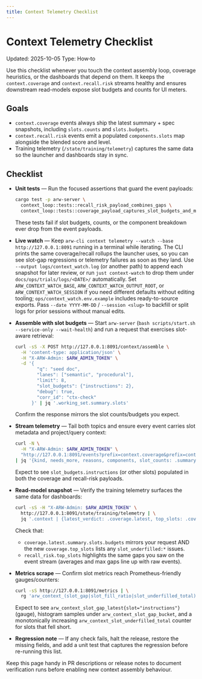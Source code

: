 ```yaml
---
title: Context Telemetry Checklist
---
```


# Context Telemetry Checklist
Updated: 2025-10-05
Type: How‑to

Use this checklist whenever you touch the context assembly loop, coverage heuristics, or the dashboards that depend on them. It keeps the `context.coverage` and `context.recall.risk` streams healthy and ensures downstream read-models expose slot budgets and counts for UI meters.

## Goals
- `context.coverage` events always ship the latest summary + spec snapshots, including `slots.counts` and `slots.budgets`.
- `context.recall.risk` events emit a populated `components.slots` map alongside the blended score and level.
- Training telemetry (`/state/training/telemetry`) captures the same data so the launcher and dashboards stay in sync.

## Checklist

- **Unit tests** — Run the focused assertions that guard the event payloads:
  ```bash
  cargo test -p arw-server \
    context_loop::tests::recall_risk_payload_combines_gaps \
    context_loop::tests::coverage_payload_captures_slot_budgets_and_metadata
  ```
  These tests fail if slot budgets, counts, or the component breakdown ever drop from the event payloads.
- **Live watch** — Keep `arw-cli context telemetry --watch --base http://127.0.0.1:8091` running in a terminal while iterating. The CLI prints the same coverage/recall rollups the launcher uses, so you can see slot-gap regressions or telemetry failures as soon as they land. Use `--output logs/context_watch.log` (or another path) to append each snapshot for later review, or run `just context-watch` to drop them under `docs/ops/trials/logs/<DATE>/` automatically. Set `ARW_CONTEXT_WATCH_BASE`, `ARW_CONTEXT_WATCH_OUTPUT_ROOT`, or `ARW_CONTEXT_WATCH_SESSION` if you need different defaults without editing tooling; `ops/context_watch.env.example` includes ready-to-source exports. Pass `--date YYYY-MM-DD` / `--session <slug>` to backfill or split logs for prior sessions without manual edits.

- **Assemble with slot budgets** — Start `arw-server` (`bash scripts/start.sh --service-only --wait-health`) and run a request that exercises slot-aware retrieval:
  ```bash
  curl -sS -X POST http://127.0.0.1:8091/context/assemble \
    -H 'content-type: application/json' \
    -H "X-ARW-Admin: $ARW_ADMIN_TOKEN" \
    -d '{
          "q": "seed doc",
          "lanes": ["semantic", "procedural"],
          "limit": 8,
          "slot_budgets": {"instructions": 2},
          "debug": true,
          "corr_id": "ctx-check"
        }' | jq '.working_set.summary.slots'
  ```
  Confirm the response mirrors the slot counts/budgets you expect.

- **Stream telemetry** — Tail both topics and ensure every event carries slot metadata and project/query context:
  ```bash
  curl -N \
    -H "X-ARW-Admin: $ARW_ADMIN_TOKEN" \
    "http://127.0.0.1:8091/events?prefix=context.coverage&prefix=context.recall.risk&replay=3" \
  | jq '{kind, needs_more, reasons, components, slot_counts: .summary.slots.counts, slot_budgets: .summary.slots.budgets}'
  ```
  Expect to see `slot_budgets.instructions` (or other slots) populated in both the coverage and recall-risk payloads.

- **Read-model snapshot** — Verify the training telemetry surfaces the same data for dashboards:
  ```bash
  curl -sS -H "X-ARW-Admin: $ARW_ADMIN_TOKEN" \
    http://127.0.0.1:8091/state/training/telemetry | \
    jq '.context | {latest_verdict: .coverage.latest, top_slots: .coverage.top_slots, recall_rollup: .recall_risk}'
  ```
  Check that:
  - `coverage.latest.summary.slots.budgets` mirrors your request AND the new `coverage.top_slots` lists any `slot_underfilled:*` issues.
  - `recall_risk.top_slots` highlights the same gaps you saw on the event stream (averages and max gaps line up with raw events).

- **Metrics scrape** — Confirm slot metrics reach Prometheus-friendly gauges/counters:
  ```bash
  curl -sS http://127.0.0.1:8091/metrics | \
    rg 'arw_context_(slot_gap|slot_fill_ratio|slot_underfilled_total)'
  ```
  Expect to see `arw_context_slot_gap_latest{slot="instructions"}` (gauge), histogram samples under `arw_context_slot_gap_bucket`, and a monotonically increasing `arw_context_slot_underfilled_total` counter for slots that fell short.

- **Regression note** — If any check fails, halt the release, restore the missing fields, and add a unit test that captures the regression before re-running this list.

Keep this page handy in PR descriptions or release notes to document verification runs before enabling new context assembly behaviour.
